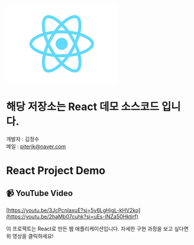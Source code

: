 <img src="src/logo.svg" alt="React 로고" width="300"/>

# 해당 저장소는 React 데모 소스코드 입니다.
개발자 : 김정수\
메일 : piterjk@naver.com




# React Project Demo


## 📹 YouTube Video
[https://youtu.be/3JcPcnIaxuE?si=5y6LgHigL-kHV2ko](https://youtu.be/2haMb07cuhk?si=uEs-INZa50Hktjrf)


이 프로젝트는 React로 만든 웹 애플리케이션입니다. 자세한 구현 과정을 보고 싶다면 위 영상을 클릭하세요!



